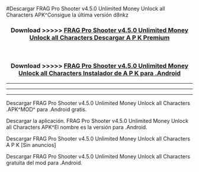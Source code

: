 #Descargar FRAG Pro Shooter v4.5.0 Unlimited Money Unlock all Characters  APK^Consigue la última versión d8nkz



<div align="center">
<h3>Download >>>>> <a href="https://es-sites.web.app/?es= FRAG Pro Shooter v4.5.0 Unlimited Money Unlock all Characters ">FRAG Pro Shooter v4.5.0 Unlimited Money Unlock all Characters  Descargar A P K Premium</a></h3><br>

<h3>Download >>>>> <a href="https://es-sites.web.app/?es= FRAG Pro Shooter v4.5.0 Unlimited Money Unlock all Characters ">FRAG Pro Shooter v4.5.0 Unlimited Money Unlock all Characters  Instalador de A P K para .Android</a></h3>
</div>


----------------------------------------------------------

----------------------------------------------------------

----------------------------------------------------------

Descargar FRAG Pro Shooter v4.5.0 Unlimited Money Unlock all Characters  .APK^MOD^ para .Android gratis.

Descargar la aplicación. FRAG Pro Shooter v4.5.0 Unlimited Money Unlock all Characters  APK^El nombre es la versión para .Android.

Descargar FRAG Pro Shooter v4.5.0 Unlimited Money Unlock all Characters  A P K [Sin anuncios]

Descargar FRAG Pro Shooter v4.5.0 Unlimited Money Unlock all Characters  gratuita del mod para .Android.